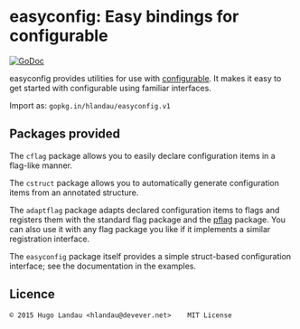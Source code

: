 easyconfig: Easy bindings for configurable
==========================================

[![GoDoc](https://godoc.org/gopkg.in/hlandau/easyconfig.v1?status.svg)](https://godoc.org/gopkg.in/hlandau/easyconfig.v1)

easyconfig provides utilities for use with
[configurable](https://github.com/hlandau/configurable). It makes it easy to
get started with configurable using familiar interfaces.

Import as: `gopkg.in/hlandau/easyconfig.v1`

Packages provided
-----------------

The `cflag` package allows you to easily declare configuration items in a flag-like manner.

The `cstruct` package allows you to automatically generate configuration items from an annotated structure.

The `adaptflag` package adapts declared configuration items to flags and
registers them with the standard flag package and the
[pflag](https://github.com/ogier/pflag) package. You can also use it with any
flag package you like if it implements a similar registration interface.

The `easyconfig` package itself provides a simple struct-based configuration
interface; see the documentation in the examples.

Licence
-------

    © 2015 Hugo Landau <hlandau@devever.net>    MIT License

